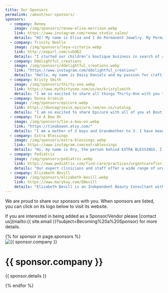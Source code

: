```yaml
---
title: Our Sponsors
permalink: /about/our-sponsors/
sponsors:
  - company: Renew
    image: /img/sponsors/renew-elisa-morrison.webp
    link: https://www.instagram.com/renew_studio_salon/
    details: "HI! My name is Elisa and I do Permanent Jewelry. My Permanent Jewelry is 14k gold filled or sterling silver personalized jewelry without a clasp. The piece of your choice is sized just for you and you can add charms for even more unique piece.  Bring your mom, sister, daughter, or bestie and get a special buy one get one half off the pieces of your choice. Can't wait for all of the fun memories that will be made this year at Boutique for a Week!"
  - company: Trinity Noelle
    image: /img/sponsors/leya-victoria.webp
    link: http://eepurl.com/ivbOD2
    details: "I started our children’s boutique business in search of a way to fulfill my dream to remain a stay-at-home Mom. My idea was to share my love for comfortable and playful children’s clothing while having lots of fun doing it! We carry trendy and unique clothing and accessories for girls and boys sizes 0-12 years. The best way to see all we have to offer is to sign up for our newsletter which acts as our website! Receive dozens of new items and prints to choose from plus yummy, healthy kid-friendly recipes in your mailbox each week! We also have a small in person display at Tree Of Life Birthing Center in Altamonte Springs, Fl. Click on the link above to enjoy 50% off your first item when you sign up for our newsletter! We hope it is the bright spot in your week!"
  - company: Ddelightful_creations
    image: /img/sponsors/ddelightful_creations.webp
    link: "https://www.instagram.com/ddelightful_creations"
    details: "Hello, my name is Daisy Daniels and my passion for crafting over the years has led me to start my own business. I sublimate 20oz tumblers, 12oz kids' tumblers, 11oz mugs and custom made bendable pens. Please stop by my table at Boutique for a Week to take a look at my merchandise or just to say hi. You will be able to purchase available items or place an order from the many images I will also have available to choose from."
  - company: Kristy Smith
    image: /img/sponsors/thirty-one.webp
    link: https://www.mythirtyone.com/us/en/kristylsmith
    details: "I am so excited to share all things Thirty-One with you this spring during the Boutique for a Week sale! I will be celebrating my 8th year with Thirty-One this year!! Make sure to stop by and say hi while you're at the sale!"
  - company: Donna Grzesik
    image: /img/sponsors/epicure.webp
    link: https://donnagrzesik.epicure.com/en-us/catalog
    details: "I am so excited to share Epicure with all of you at Boutique for a Week. Be sure to stop by my table in the lobby for a free sample of one of our delicious dip mixes. I am passionate about helping you make meal planning easier, grocery shopping cheaper and cooking so much faster with Epicure."
  - company: Tie A Bow On
    image: /img/sponsors/tie-a-bow-on.webp
    link: "https://tieabowon.etsy.com/"
    details: "I am a mother of 3 boys and Grandmother to 3. I have been making bows for over  12 years now. I have been a Vendor at BFAW since Fall of 2015. I love BFAW and seeing so many repeat customers and watching their children grow up. All my bows are handmade by me."
  - company: Extra Blessings
    image: /img/sponsors/extra-blessings.webp
    link: https://www.instagram.com/extrablessings
    details: "Hi, my name is Ory, the person behind EXTRA BLESSINGS. I’ll always be a message away to help you with any special orders that you are looking for. Here at the shop, you will find cups, tumblers, t-shirts, tote bags, bows, keychains, bracelets, and earrings, and more, which all can be personalized to your liking with custom designs or with designs we have already made. We specialize in personalized items, those that are close to your heart and make you happy."
  - company: Pediatrix
    image: /img/sponsors/pediatrix.webp
    link: https://www.pediatrix.com/find-care/practices/urgentcareflorida?utm_source=internal&utm_medium=digital-ad&utm_campaign=practice-marketing&utm_content=boutiqueforaweek-sponsorad
    details: "Our expert clinicians and staff offer a wide range of urgent care services for your children, from X-rays and lab services to IV hydration and much more. We provide exceptional pediatric urgent care seven days a week. We are open until midnight every night."
  - company: Elizabeth Bevill
    image: /img/sponsors/elizabeth-bevill.webp
    link: https://www.marykay.com/EBevill
    details: "Elizabeth Bevill is an Independent Beauty Consultant with Mary Kay. Elizabeth loves using the Mary Kay products and wants to share that experience with her customers and fellow consultants! Whether it be one-on-one, with friends, in-person spa/makeup sessions, online spa/makeup sessions or helping her customer become a consultant, she is your girl! Elizabeth is excited to help you with all your beauty/ skincare needs! She loves the outdoors and hopes to one day travel with her husband around the US in an RV towed by her Pink Cadillac! 💕"
---
```


We are proud to share our sponsors with you. When sponsors are listed, you can click on its logo below to visit its website.

If you are interested in being added as a Sponsor/Vendor please [contact us](mailto:{{ site.email }}?subject=Becoming%20a%20Sponsor) for more details.

<div class="container">
  <div class="row row-cols-md-2">
    {% for sponsor in page.sponsors %}
    <div class="p-2">
      <div class="card col">
        <a href="{{ sponsor.link }}" target="_blank" style="text-decoration:none">
          <img src="{{ sponsor.image }}" class="card-img-top" alt="{{ sponsor.company }}">
        </a>
        <div class="card-body">
          <h1 class="card-title">
            <a href="{{ sponsor.link }}" target="_blank" style="text-decoration:none">{{ sponsor.company }}</a>
          </h1>
          <p class="card-text" style="text-align: justify">{{ sponsor.details }}</p>
        </div>
      </div>
    </div>
    {% endfor %}
  </div>
</div>
